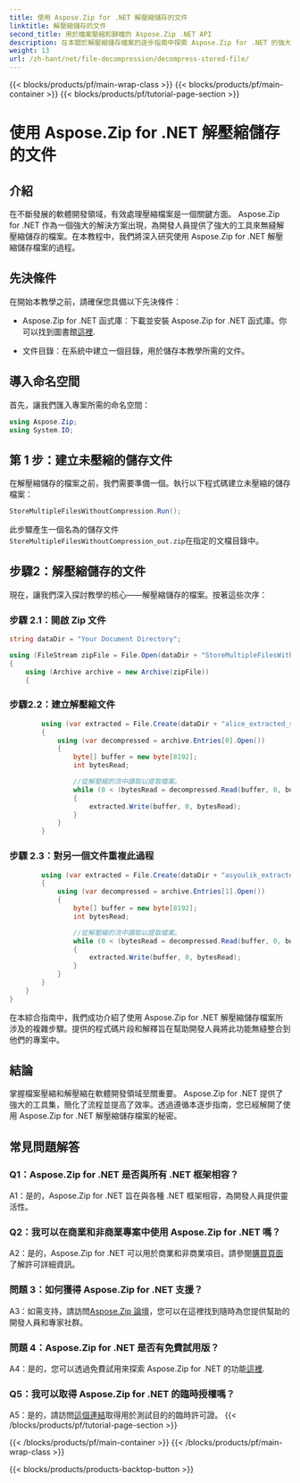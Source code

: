 ```yaml
---
title: 使用 Aspose.Zip for .NET 解壓縮儲存的文件
linktitle: 解壓縮儲存的文件
second_title: 用於檔案壓縮和歸檔的 Aspose.Zip .NET API
description: 在本關於解壓縮儲存檔案的逐步指南中探索 Aspose.Zip for .NET 的強大功能。透過用於高效文件處理的強大解決方案來增強您的軟體開發技能。
weight: 13
url: /zh-hant/net/file-decompression/decompress-stored-file/
---
```


{{< blocks/products/pf/main-wrap-class >}}
{{< blocks/products/pf/main-container >}}
{{< blocks/products/pf/tutorial-page-section >}}

# 使用 Aspose.Zip for .NET 解壓縮儲存的文件

## 介紹

在不斷發展的軟體開發領域，有效處理壓縮檔案是一個關鍵方面。 Aspose.Zip for .NET 作為一個強大的解決方案出現，為開發人員提供了強大的工具來無縫解壓縮儲存的檔案。在本教程中，我們將深入研究使用 Aspose.Zip for .NET 解壓縮儲存檔案的過程。

## 先決條件

在開始本教學之前，請確保您具備以下先決條件：

- Aspose.Zip for .NET 函式庫：下載並安裝 Aspose.Zip for .NET 函式庫。你可以找到圖書館[這裡](https://releases.aspose.com/zip/net/).

- 文件目錄：在系統中建立一個目錄，用於儲存本教學所需的文件。

## 導入命名空間

首先，讓我們匯入專案所需的命名空間：

```csharp
using Aspose.Zip;
using System.IO;
```

## 第 1 步：建立未壓縮的儲存文件

在解壓縮儲存的檔案之前，我們需要準備一個。執行以下程式碼建立未壓縮的儲存檔案：

```csharp
StoreMultipleFilesWithoutCompression.Run();
```

此步驟產生一個名為的儲存文件`StoreMultipleFilesWithoutCompression_out.zip`在指定的文檔目錄中。

## 步驟2：解壓縮儲存的文件

現在，讓我們深入探討教學的核心——解壓縮儲存的檔案。按著這些次序：

### 步驟 2.1：開啟 Zip 文件

```csharp
string dataDir = "Your Document Directory";

using (FileStream zipFile = File.Open(dataDir + "StoreMultipleFilesWithoutCompression_out.zip", FileMode.Open))
{
    using (Archive archive = new Archive(zipFile))
    {
```

### 步驟2.2：建立解壓縮文件

```csharp
        using (var extracted = File.Create(dataDir + "alice_extracted_store_out.txt"))
        {
            using (var decompressed = archive.Entries[0].Open())
            {
                byte[] buffer = new byte[8192];
                int bytesRead;

                //從解壓縮的流中讀取以提取檔案。
                while (0 < (bytesRead = decompressed.Read(buffer, 0, buffer.Length)))
                {
                    extracted.Write(buffer, 0, bytesRead);
                }
            }
        }
```

### 步驟 2.3：對另一個文件重複此過程

```csharp
        using (var extracted = File.Create(dataDir + "asyoulik_extracted_store_out.txt"))
        {
            using (var decompressed = archive.Entries[1].Open())
            {
                byte[] buffer = new byte[8192];
                int bytesRead;

                //從解壓縮的流中讀取以提取檔案。
                while (0 < (bytesRead = decompressed.Read(buffer, 0, buffer.Length)))
                {
                    extracted.Write(buffer, 0, bytesRead);
                }
            }
        }
    }
}
```

在本綜合指南中，我們成功介紹了使用 Aspose.Zip for .NET 解壓縮儲存檔案所涉及的複雜步驟。提供的程式碼片段和解釋旨在幫助開發人員將此功能無縫整合到他們的專案中。

## 結論

掌握檔案壓縮和解壓縮在軟體開發領域至關重要。 Aspose.Zip for .NET 提供了強大的工具集，簡化了流程並提高了效率。透過遵循本逐步指南，您已經解開了使用 Aspose.Zip for .NET 解壓縮儲存檔案的秘密。

## 常見問題解答

### Q1：Aspose.Zip for .NET 是否與所有 .NET 框架相容？

A1：是的，Aspose.Zip for .NET 旨在與各種 .NET 框架相容，為開發人員提供靈活性。

### Q2：我可以在商業和非商業專案中使用 Aspose.Zip for .NET 嗎？

 A2：是的，Aspose.Zip for .NET 可以用於商業和非商業項目。請參閱[購買頁面](https://purchase.aspose.com/buy)了解許可詳細資訊。

### 問題 3：如何獲得 Aspose.Zip for .NET 支援？

 A3：如需支持，請訪問[Aspose.Zip 論壇](https://forum.aspose.com/c/zip/37)，您可以在這裡找到隨時為您提供幫助的開發人員和專家社群。

### 問題 4：Aspose.Zip for .NET 是否有免費試用版？

 A4：是的，您可以透過免費試用來探索 Aspose.Zip for .NET 的功能[這裡](https://releases.aspose.com/).

### Q5：我可以取得 Aspose.Zip for .NET 的臨時授權嗎？

A5：是的，請訪問[這個連結](https://purchase.aspose.com/temporary-license/)取得用於測試目的的臨時許可證。
{{< /blocks/products/pf/tutorial-page-section >}}

{{< /blocks/products/pf/main-container >}}
{{< /blocks/products/pf/main-wrap-class >}}

{{< blocks/products/products-backtop-button >}}
